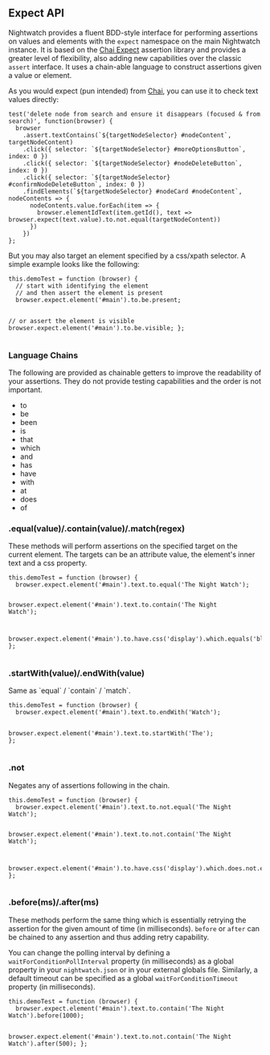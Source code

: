## Expect API

Nightwatch provides a fluent BDD-style interface for performing assertions on values and elements with the <code>expect</code> namespace on the main Nightwatch instance. It is based on the <a href="https://chaijs.com/api/bdd/" target="_blank">Chai Expect</a> assertion library and provides a greater level of flexibility, also adding new capabilities over the classic <code>assert</code> interface. It uses a chain-able language to construct assertions given a value or element.

As you would expect (pun intended) from <a href="https://chaijs.com/api/bdd/" target="_blank">Chai</a>, you can use it to check text values directly:

<div class="sample-test">
<pre class="line-numbers" data-language="javascript"><code class="language-javascript">test('delete node from search and ensure it disappears (focused & from search)', function(browser) {
  browser
    .assert.textContains(`${targetNodeSelector} #nodeContent`, targetNodeContent)
    .click({ selector: `${targetNodeSelector} #moreOptionsButton`, index: 0 })
    .click({ selector: `${targetNodeSelector} #nodeDeleteButton`, index: 0 })
    .click({ selector: `${targetNodeSelector} #confirmNodeDeleteButton`, index: 0 })
    .findElements(`${targetNodeSelector} #nodeCard #nodeContent`, nodeContents => {
      nodeContents.value.forEach(item => {
        browser.elementIdText(item.getId(), text => browser.expect(text.value).to.not.equal(targetNodeContent))
      })
    })
};</code></pre></div>

But you may also target an element specified by a css/xpath selector. A simple example looks like the following:

<div class="sample-test">
<pre class="line-numbers" data-language="javascript"><code class="language-javascript">this.demoTest = function (browser) {
  // start with identifying the element
  // and then assert the element is present
  browser.expect.element('#main').to.be.present;

  // or assert the element is visible
  browser.expect.element('#main').to.be.visible;
};</code></pre></div>

<div class="apimethod">
<h3 id="expect-chains">Language Chains</h3>
The following are provided as chainable getters to improve the readability of your assertions. They do not provide testing capabilities and the order is not important.
</div>

- to
- be
- been
- is
- that
- which
- and
- has
- have
- with
- at
- does
- of

<div class="apimethod">
<h3 id="expect-matchers">.equal(value)/.contain(value)/.match(regex)</h3>
<p>These methods will perform assertions on the specified target on the current element. The targets can be an attribute value, the element's inner text and a css property.</p>

<div class="sample-test">
<pre class="line-numbers" data-language="javascript"><code class="language-javascript">this.demoTest = function (browser) {
  browser.expect.element('#main').text.to.equal('The Night Watch');

  browser.expect.element('#main').text.to.contain('The Night Watch');

  browser.expect.element('#main').to.have.css('display').which.equals('block');
};</code></pre>
</div>
</div>

<div class="apimethod">
<h3 id="expect-startend">.startWith(value)/.endWith(value)</h3>

<p>Same as `equal` / `contain` / `match`.</p>

<div class="sample-test">
<pre class="line-numbers" data-language="javascript"><code class="language-javascript">this.demoTest = function (browser) {
  browser.expect.element('#main').text.to.endWith('Watch');

  browser.expect.element('#main').text.to.startWith('The');
};</code></pre>
  </div>
</div>

<div class="apimethod">
  <h3 id="expect-negation">.not</h3>
  <p>Negates any of assertions following in the chain.</p>
  
  <div class="sample-test">
<pre class="line-numbers" data-language="javascript"><code class="language-javascript">this.demoTest = function (browser) {
  browser.expect.element('#main').text.to.not.equal('The Night Watch');

  browser.expect.element('#main').text.to.not.contain('The Night Watch');

  browser.expect.element('#main').to.have.css('display').which.does.not.equal('block');
};</code></pre>
  </div>
</div>

<div class="apimethod">
  <h3 id="expect-before">.before(ms)/.after(ms)</h3>
  <p>These methods perform the same thing which is essentially retrying the assertion for the given amount of time (in milliseconds). <code>before</code> or <code>after</code> can be chained to any assertion and thus adding retry capability.</p>

  <p>You can change the polling interval by defining a <code>waitForConditionPollInterval</code> property (in milliseconds) as a global property in your <code>nightwatch.json</code> or in your external globals file.
  Similarly, a default timeout can be specified as a global <code>waitForConditionTimeout</code> property (in milliseconds).</p>
  
<div class="sample-test">
<pre data-language="javascript"><code class="language-javascript">this.demoTest = function (browser) {
  browser.expect.element('#main').text.to.contain('The Night Watch').before(1000);

  browser.expect.element('#main').text.to.not.contain('The Night Watch').after(500);
};</code></pre>
  </div>
</div>
